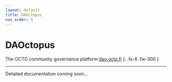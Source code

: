 ```yaml
---
layout: default
title: DAOctopus
nav_order: 4
---
```


# DAOctopus

The OCTO community governance platform [dao.octo.fi](https://dao.octo.fi) 
{: .fs-6 .fw-300 }

---

Detailed documentation coming soon...
